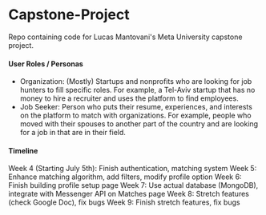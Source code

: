 # Capstone-Project
Repo containing code for Lucas Mantovani's Meta University capstone project.

#### User Roles / Personas

- Organization: (Mostly) Startups and nonprofits who are looking for job hunters to fill specific roles. For example, a Tel-Aviv startup that has no money to hire a recruiter and uses the platform to find employees. 
- Job Seeker: Person who puts their resume, experiences, and interests on the platform to match with organizations. For example, people who moved with their spouses to another part of the country and are looking for a job in that are in their field. 

#### Timeline

Week 4 (Starting July 5th): Finish authentication, matching system
Week 5: Enhance matching algorithm, add filters, modify profile option
Week 6: Finish building profile setup page
Week 7: Use actual database (MongoDB), integrate with Messenger API on Matches page
Week 8: Stretch features (check Google Doc), fix bugs
Week 9: Finish stretch features, fix bugs

